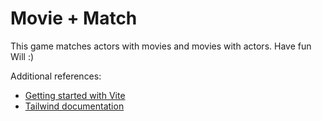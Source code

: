 # Movie + Match

This game matches actors with movies and movies with actors. Have fun
Will :)

Additional references:
* [Getting started with Vite](https://vitejs.dev/guide/)
* [Tailwind documentation](https://tailwindcss.com/docs/installation)

